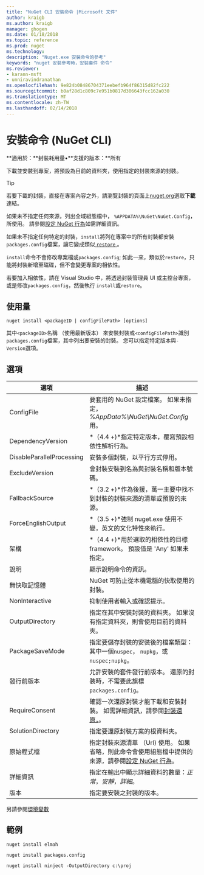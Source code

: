 ```yaml
---
title: "NuGet CLI 安裝命令 |Microsoft 文件"
author: kraigb
ms.author: kraigb
manager: ghogen
ms.date: 01/18/2018
ms.topic: reference
ms.prod: nuget
ms.technology: 
description: "Nuget.exe 安裝命令的參考"
keywords: "nuget 安裝參考時，安裝套件 命令"
ms.reviewer:
- karann-msft
- unniravindranathan
ms.openlocfilehash: 9e824b08486704371eebefb964f86315d82fc222
ms.sourcegitcommit: b0af28d1c809c7e951b0817d306643fcc162a030
ms.translationtype: MT
ms.contentlocale: zh-TW
ms.lasthandoff: 02/14/2018
---
```

# <a name="install-command-nuget-cli"></a>安裝命令 (NuGet CLI)

**適用於：**封裝耗用量&bullet;**支援的版本：**所有

下載並安裝到專案，將預設為目前的資料夾，使用指定的封裝來源的封裝。

> [!Tip]
> 若要下載的封裝，直接在專案內容之外，請瀏覽封裝的頁面上[nuget.org](https://www.nuget.org)選取**下載**連結。

如果未不指定任何來源，列出全域組態檔中， `%APPDATA%\NuGet\NuGet.Config`，所使用。 請參閱[設定 NuGet 行為](../consume-packages/configuring-nuget-behavior.md)如需詳細資訊。

如果未不指定任何特定的封裝，`install`將列在專案中的所有封裝都安裝`packages.config`檔案，讓它變成類似[ `restore` ](cli-ref-restore.md)。

`install`命令不會修改專案檔或`packages.config`; 如此一來，類似於`restore`，只能將封裝新增至磁碟，但不會變更專案的相依性。

若要加入相依性，請在 Visual Studio 中，將透過封裝管理員 UI 或主控台專案，或是修改`packages.config`，然後執行 `install`或`restore`。

## <a name="usage"></a>使用量

```cli
nuget install <packageID | configFilePath> [options]
```

其中`<packageID>`名稱 （使用最新版本） 來安裝封裝或`<configFilePath>`識別`packages.config`檔案，其中列出要安裝的封裝。 您可以指定特定版本與`-Version`選項。

## <a name="options"></a>選項

| 選項 | 描述 |
| --- | --- |
| ConfigFile | 要套用的 NuGet 設定檔案。 如果未指定， *%AppData%\NuGet\NuGet.Config*用。 |
| DependencyVersion | *（4.4 +)*指定特定版本，覆寫預設相依性解析行為。 |
| DisableParallelProcessing | 安裝多個封裝，以平行方式停用。 |
| ExcludeVersion | 會封裝安裝到名為與封裝名稱和版本號碼。 |
| FallbackSource | *（3.2 +)*作為後援，萬一主要中找不到封裝的封裝來源的清單或預設的來源。 |
| ForceEnglishOutput | *（3.5 +)*強制 nuget.exe 使用不變，英文的文化特性來執行。 |
| 架構 | *（4.4 +)*用於選取的相依性的目標 framework。 預設值是 'Any' 如果未指定。 |
| 說明 | 顯示說明命令的資訊。 |
| 無快取記憶體 | NuGet 可防止從本機電腦的快取使用的封裝。 |
| NonInteractive | 抑制使用者輸入或確認提示。 |
| OutputDirectory | 指定在其中安裝封裝的資料夾。 如果沒有指定資料夾，則會使用目前的資料夾。 |
| PackageSaveMode | 指定要儲存封裝的安裝後的檔案類型： 其中一個`nuspec`， `nupkg`，或`nuspec;nupkg`。 |
| 發行前版本 | 允許安裝的套件發行前版本。 還原的封裝時，不需要此旗標`packages.config`。 |
| RequireConsent | 確認一次還原封裝才能下載和安裝封裝。 如需詳細資訊，請參閱[封裝還原，](../consume-packages/package-restore.md)。 |
| SolutionDirectory | 指定要還原封裝方案的根資料夾。 |
| 原始程式檔 | 指定封裝來源清單 （Url) 使用。 如果省略，則此命令會使用組態檔中提供的來源，請參閱[設定 NuGet 行為](../consume-packages/configuring-nuget-behavior.md)。 |
| 詳細資訊 | 指定在輸出中顯示詳細資料的數量：*正常*，*安靜*，*詳細*。 |
| 版本 | 指定要安裝之封裝的版本。 |

另請參閱[環境變數](cli-ref-environment-variables.md)

## <a name="examples"></a>範例

```cli
nuget install elmah

nuget install packages.config

nuget install ninject -OutputDirectory c:\proj
```
